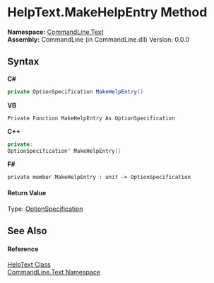# HelpText.MakeHelpEntry Method 
 

**Namespace:**&nbsp;<a href="N_CommandLine_Text">CommandLine.Text</a><br />**Assembly:**&nbsp;CommandLine (in CommandLine.dll) Version: 0.0.0

## Syntax

**C#**<br />
``` C#
private OptionSpecification MakeHelpEntry()
```

**VB**<br />
``` VB
Private Function MakeHelpEntry As OptionSpecification
```

**C++**<br />
``` C++
private:
OptionSpecification^ MakeHelpEntry()
```

**F#**<br />
``` F#
private member MakeHelpEntry : unit -> OptionSpecification 

```


#### Return Value
Type: <a href="T_CommandLine_Core_OptionSpecification">OptionSpecification</a>

## See Also


#### Reference
<a href="T_CommandLine_Text_HelpText">HelpText Class</a><br /><a href="N_CommandLine_Text">CommandLine.Text Namespace</a><br />